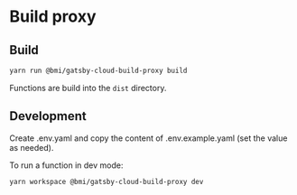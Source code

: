 # Build proxy

## Build

```bash
yarn run @bmi/gatsby-cloud-build-proxy build
```

Functions are build into the `dist` directory.

## Development

Create .env.yaml and copy the content of .env.example.yaml (set the value as needed).

To run a function in dev mode:

```bash
yarn workspace @bmi/gatsby-cloud-build-proxy dev
```
